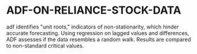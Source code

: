 # ADF-ON-RELIANCE-STOCK-DATA
adf identifies "unit roots," indicators of non-stationarity, which hinder accurate forecasting. Using regression on lagged values and differences, ADF assesses if the data resembles a random walk. Results are compared to non-standard critical values. 
